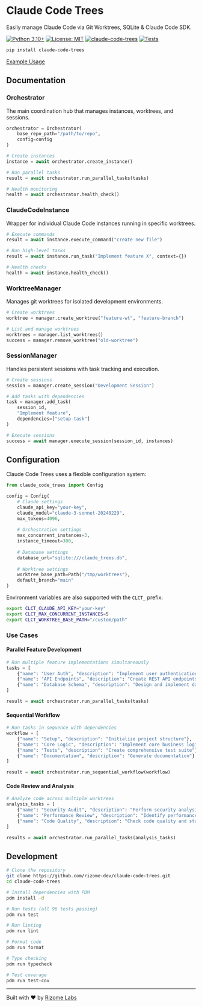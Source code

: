 # Claude Code Trees

Easily manage Claude Code via Git Worktrees, SQLite & Claude Code SDK.

[![Python 3.10+](https://img.shields.io/badge/python-3.10+-blue.svg)](https://www.python.org/downloads/)
[![License: MIT](https://img.shields.io/badge/License-MIT-yellow.svg)](https://opensource.org/licenses/MIT)
[![claude-code-trees](https://img.shields.io/badge/claude--code--trees-0.1.0-green.svg)](https://pypi.org/project/claude-code-trees/)
[![Tests](https://img.shields.io/badge/tests-96%20passing-success.svg)](https://github.com/rizome-dev/claude-code-trees)

```bash
pip install claude-code-trees
```

[Example Usage](https://github.com/rizome-dev/claude-code-trees/blob/main/examples/orchestration.py)

## Documentation

### Orchestrator
The main coordination hub that manages instances, worktrees, and sessions.

```python
orchestrator = Orchestrator(
    base_repo_path="/path/to/repo",
    config=config
)

# Create instances
instance = await orchestrator.create_instance()

# Run parallel tasks
result = await orchestrator.run_parallel_tasks(tasks)

# Health monitoring
health = await orchestrator.health_check()
```

### ClaudeCodeInstance
Wrapper for individual Claude Code instances running in specific worktrees.

```python
# Execute commands
result = await instance.execute_command("create new file")

# Run high-level tasks
result = await instance.run_task("Implement feature X", context={})

# Health checks
health = await instance.health_check()
```

### WorktreeManager
Manages git worktrees for isolated development environments.

```python
# Create worktrees
worktree = manager.create_worktree("feature-wt", "feature-branch")

# List and manage worktrees
worktrees = manager.list_worktrees()
success = manager.remove_worktree("old-worktree")
```

### SessionManager
Handles persistent sessions with task tracking and execution.

```python
# Create sessions
session = manager.create_session("Development Session")

# Add tasks with dependencies
task = manager.add_task(
    session_id, 
    "Implement feature",
    dependencies=["setup-task"]
)

# Execute sessions
success = await manager.execute_session(session_id, instances)
```

## Configuration

Claude Code Trees uses a flexible configuration system:

```python
from claude_code_trees import Config

config = Config(
    # Claude settings
    claude_api_key="your-key",
    claude_model="claude-3-sonnet-20240229",
    max_tokens=4096,
    
    # Orchestration settings
    max_concurrent_instances=3,
    instance_timeout=300,
    
    # Database settings
    database_url="sqlite:///claude_trees.db",
    
    # Worktree settings
    worktree_base_path=Path("/tmp/worktrees"),
    default_branch="main"
)
```

Environment variables are also supported with the `CLCT_` prefix:

```bash
export CLCT_CLAUDE_API_KEY="your-key"
export CLCT_MAX_CONCURRENT_INSTANCES=5
export CLCT_WORKTREE_BASE_PATH="/custom/path"
```

### Use Cases

#### Parallel Feature Development
```python
# Run multiple feature implementations simultaneously
tasks = [
    {"name": "User Auth", "description": "Implement user authentication"},
    {"name": "API Endpoints", "description": "Create REST API endpoints"},
    {"name": "Database Schema", "description": "Design and implement database schema"}
]

result = await orchestrator.run_parallel_tasks(tasks)
```

#### Sequential Workflow
```python
# Run tasks in sequence with dependencies
workflow = [
    {"name": "Setup", "description": "Initialize project structure"},
    {"name": "Core Logic", "description": "Implement core business logic"},
    {"name": "Tests", "description": "Create comprehensive test suite"},
    {"name": "Documentation", "description": "Generate documentation"}
]

result = await orchestrator.run_sequential_workflow(workflow)
```

#### Code Review and Analysis
```python
# Analyze code across multiple worktrees
analysis_tasks = [
    {"name": "Security Audit", "description": "Perform security analysis"},
    {"name": "Performance Review", "description": "Identify performance bottlenecks"},
    {"name": "Code Quality", "description": "Check code quality and standards"}
]

results = await orchestrator.run_parallel_tasks(analysis_tasks)
```

## Development

```bash
# Clone the repository
git clone https://github.com/rizome-dev/claude-code-trees.git
cd claude-code-trees

# Install dependencies with PDM
pdm install -d

# Run tests (all 96 tests passing)
pdm run test

# Run linting
pdm run lint

# Format code
pdm run format

# Type checking
pdm run typecheck

# Test coverage
pdm run test-cov
```

---

Built with ❤️ by [Rizome Labs](https://rizome.dev)

